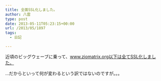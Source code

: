 ```yaml
---
title: 全面SSL化しました。
author: 八雲
type: post
date: 2013-05-11T05:23:15+00:00
url: /2013/05/1897
tags:
  - 日記

---
```

近頃のビッグウェーブに乗って、www.ziomatrix.org以下は全てSSL化しました。
  
…だからといって何が変わるという訳ではないのですが。。。
